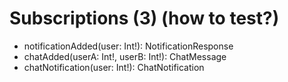 # Subscriptions (3) (how to test?)
- notificationAdded(user: Int!): NotificationResponse
- chatAdded(userA: Int!, userB: Int!): ChatMessage
- chatNotification(user: Int!): ChatNotification

